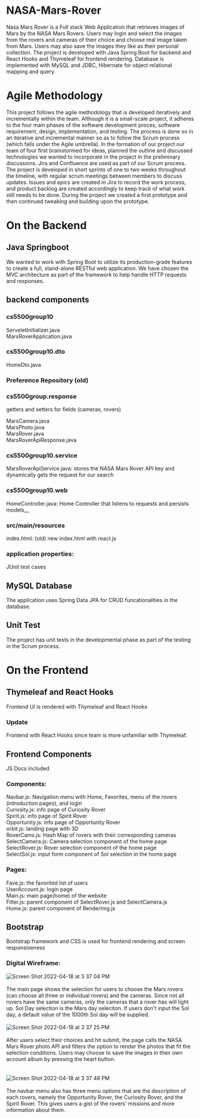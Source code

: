 # NASA-Mars-Rover

Nasa Mars Rover is a Full stack Web Application that retrieves images of Mars by the NASA Mars Rovers. Users may login and select the images from the rovers and cameras of their choice and choose real image taken from Mars. Users may also save the images they like as their personal collection.
The project is developed with Java Spring Boot for backend and React Hooks and Thymeleaf for frontend rendering.
Database is implemented with MySQL and JDBC, Hibernate for object relational mapping and query.

# Agile Methodology

This project follows the agile methodology that is developed iteratively and incrementally within the team. Although it is a small-scale project, it adheres to the four main phases of the software development proces, software requirement, design, implementation, and testing. The process is done so in an iterative and incremental manner so as to follow the Scrum process (which falls under the Agile umbrella). In the formation of our project our team of four first brainstormed for ideas, planned the outline and discussed technologies we wanted to incorporate in the project in the preliminary discussions. 
Jira and Confluence are used as part of our Scrum process. The project is developed in short sprints of one to two weeks throughout the timeline, with regular scrum meetings between members to discuss updates. Issues and epics are created in Jira to record the work process, and product backlog are created accordingly to keep track of what work still needs to be done. 
During the project we created a first prototype and then continued tweaking and building upon the prototype.


# On the Backend

## Java Springboot

We wanted to work with Spring Boot to utilize its production-grade features to create a full, stand-alone RESTful web application. We have chosen the MVC architecture as part of the framework to help handle HTTP requests and responses. 

## backend components

### cs5500group10
ServeletInitializer.java <br />
MarsRoverApplication.java <br />

### cs5500group10.dto
HomeDto.java

### Preference Repository (old)

### cs5500group.response 
getters and setters for fields (cameras, rovers)

MarsCamera.java <br />
MarsPhoto.java <br />
MarsRover.java <br />
MarsRoverApiResponse.java <br />

### cs5500group10.service

MarsRoverApiService.java: stores the NASA Mars Rover API key and dynamically gets the request for our search

### cs5500group10.web

HomeController.java: Home Controller that listens to requests and persists models__

### src/main/resources

index.html: (old) new index.html with react.js

### application properties:

JUnit test cases

## MySQL Database

The application uses Spring Data JPA for CRUD funcationalities in the database. 

## Unit Test

The project has unit tests in the developmental phase as part of the testing in the Scrum process. 

# On the Frontend

## Thymeleaf and React Hooks

Frontend UI is rendered with Thymeleaf and React Hooks

### Update

Frontend with React Hooks since team is more unfamiliar with Thymeleaf. 

## Frontend Components

JS Docs included

### Components:
Navbar.js: Navigation menu with Home, Favorites, menu of the rovers (introduction pages), and login <br />
Curiosity.js: info page of Curiosity Rover <br />
Spirit.js: info page of Spirit Rover <br />
Opportunity.js: info page of Opportunity Rover <br />
orbit.js: landing page with 3D <br />
RoverCams.js: Hash Map of rovers with their corresponding cameras <br />
SelectCamera.js: Camera selection component of the home page <br />
SelectRover.js: Rover selection component of the home page <br />
SelectSol.js: input form component of Sol selection in the home page <br />

### Pages:
Fave.js: the favorited list of users <br />
UserAccount.js: login page <br />
Main.js: main page(home) of the website <br />
Filter.js: parent component of SelectRover.js and SelectCamera.js <br />
Home.js: parent component of RenderImg.js <br />


## Bootstrap 

Bootstrap framework and CSS is used for frontend rendering and screen responsiveness


### Digital Wireframe:

![Screen Shot 2022-04-18 at 3 37 04 PM](https://user-images.githubusercontent.com/101501539/163888253-0433ff41-9c0e-49d2-bdff-bfb175310ea6.png) <br />
 <br />
The main page shows the selection for users to choose the Mars rovers (can choose all three or individual rovers) and the cameras. Since not all rovers have the same cameras, only the cameras that a rover has will light up. Sol Day selection is the Mars day seleciton. If users don't input the Sol day, a default value of the 1000th Sol day will be supplied. 
 <br />
  <br />
![Screen Shot 2022-04-18 at 3 37 25 PM](https://user-images.githubusercontent.com/101501539/163888286-4aa13958-2717-4ff8-9c09-225bec9a2702.png) 
 <br /> 
  <br />
After users select their choices and hit submit, the page calls the NASA Mars Rover photo API and filters the option to render the photos that fit the selection conditions. Users may choose to save the images in their own account album by pressing the heart button.  
<br />
 <br />
![Screen Shot 2022-04-18 at 3 37 48 PM](https://user-images.githubusercontent.com/101501539/163888311-897de5e5-6f68-469d-9e40-8881a62b2c0b.png) 
<br />
 <br />
The navbar menu also has three menu options that are the description of each rovers, namely the Opportunity Rover, the Curiosity Rover, and the Spirit Rover. This gives users a gist of the rovers' missions and more information about them. 
<br />
 <br />
